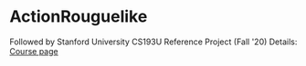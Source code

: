# ActionRouguelike
Followed by Stanford University CS193U Reference Project (Fall '20) Details: [Course page](https://courses.tomlooman.com/p/unrealengine-cpp?coupon_code=COMMUNITY15&src=github)
